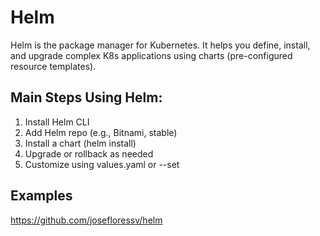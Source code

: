 # Helm
Helm is the package manager for Kubernetes. It helps you define, install, and upgrade complex K8s applications using charts (pre-configured resource templates).

## Main Steps Using Helm:
1. Install Helm CLI
2. Add Helm repo (e.g., Bitnami, stable)
3. Install a chart (helm install)
4. Upgrade or rollback as needed
5. Customize using values.yaml or --set

## Examples
https://github.com/josefloressv/helm